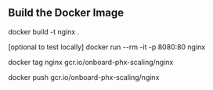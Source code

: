 ## Build the Docker Image
docker build -t nginx .

[optional to test locally]
docker run --rm -it -p 8080:80 nginx

docker tag nginx gcr.io/onboard-phx-scaling/nginx

docker push gcr.io/onboard-phx-scaling/nginx